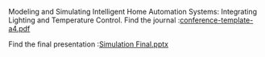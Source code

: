 Modeling and Simulating Intelligent Home Automation Systems: Integrating Lighting and Temperature Control.
Find the journal :[conference-template-a4.pdf](https://github.com/user-attachments/files/17557727/conference-template-a4.pdf)

Find the final presentation :[Simulation Final.pptx](https://github.com/user-attachments/files/17692344/Simulation.Final.pptx)
